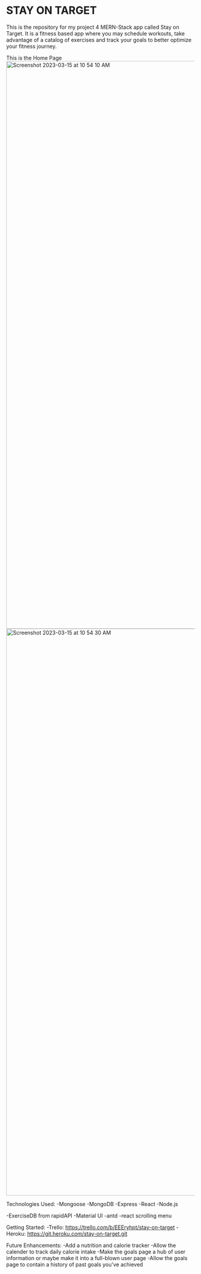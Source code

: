 # STAY ON TARGET

This is the repository for my project 4 MERN-Stack app called Stay on Target. It is a fitness based app where you may schedule workouts, take advantage of a catalog of exercises and track your goals to better optimize your fitness journey.

This is the Home Page
<img width="1512" alt="Screenshot 2023-03-15 at 10 54 10 AM" src="https://user-images.githubusercontent.com/120130350/225348643-e3b90d32-4bb9-4428-a8d2-ec1292b78edd.png">
<img width="1510" alt="Screenshot 2023-03-15 at 10 54 30 AM" src="https://user-images.githubusercontent.com/120130350/225348664-aecfbf82-f504-40fe-84b6-105c23536c55.png">

Technologies Used:
-Mongoose
-MongoDB
-Express
-React
-Node.js

-ExerciseDB from rapidAPI
-Material UI
-antd
-react scrolling menu

Getting Started:
-Trello:
  https://trello.com/b/EEEryhpt/stay-on-target
-Heroku:
  https://git.heroku.com/stay-on-target.git

Future Enhancements:
-Add a nutrition and calorie tracker
-Allow the calender to track daily calorie intake
-Make the goals page a hub of user information or maybe make it into a full-blown user page
-Allow the goals page to contain a history of past goals you've achieved
